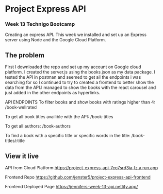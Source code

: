 # Project Express API
### Week 13 Technigo Bootcamp
Creating an express API. This week we installed and set up an Express server using Node and the Google Cloud Platform.  

## The problem
First I downloaded the repo and set up my account on Google cloud platform. I created the server.js using the books.json as my data package. I tested the API in postman and seemed to get all the endpoints i was searching for so I continued to try to created a frontend to better show the data from the API.I managed to show the books with the react carousel and just added in the other endpoints as hyperlinks. 

API ENDPOINTS
To filter books and show books with ratings higher than 4:
/book-wellrated 

To get all book titles availible with the API:
/book-titles

To get all authors: 
/book-authors

To find a book with a specific title or specific words in the title:
/book-titles/:title

## View it live
API from Cloud Platform 
https://project-express-api-7co7srd3ia-lz.a.run.app

Frontend Repo
https://github.com/jenster5/project-express-api-frontend

Frontend Deployed Page
https://jennifers-week-13-api.netlify.app/
